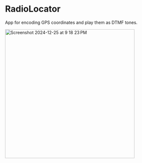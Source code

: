 # RadioLocator

App for encoding GPS coordinates and play them as DTMF tones.

<img width="424" alt="Screenshot 2024-12-25 at 9 18 23 PM" src="https://github.com/user-attachments/assets/9a8e0559-0163-4468-a328-98d40a8e6957" />

